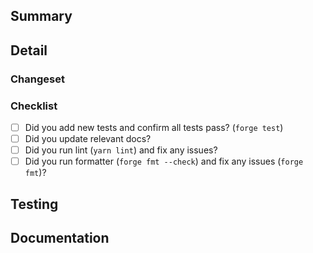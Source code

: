 ## Summary

## Detail
### Changeset

### Checklist
- [ ] Did you add new tests and confirm all tests pass? (`forge test`)
- [ ] Did you update relevant docs?
- [ ] Did you run lint (`yarn lint`) and fix any issues?
- [ ] Did you run formatter (`forge fmt --check`) and fix any issues (`forge fmt`)?

## Testing

## Documentation

